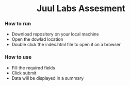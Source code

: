 <h1 align="center">Juul Labs Assesment</h1>

<h3>How to run</h3>
<ul>
  <li>Download repository on your local machine</li>
  <li>Open the dowlad location</li>
  <li>Double click the index.html file to open it on a browser</li>
</ul>

<h3>How to use</h3>
<ul>
  <li>Fill the required fields</li>
  <li>Click submit</li>
  <li>Data will be displayed in a summary</li>
</ul>
